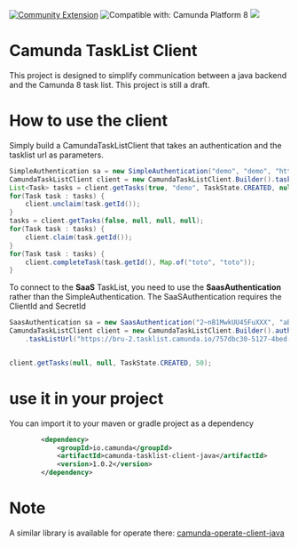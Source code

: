 [![Community Extension](https://img.shields.io/badge/Community%20Extension-An%20open%20source%20community%20maintained%20project-FF4700)](https://github.com/camunda-community-hub/community)
![Compatible with: Camunda Platform 8](https://img.shields.io/badge/Compatible%20with-Camunda%20Platform%208-0072Ce)
[![](https://img.shields.io/badge/Lifecycle-Incubating-blue)](https://github.com/Camunda-Community-Hub/community/blob/main/extension-lifecycle.md#incubating-)

# Camunda TaskList Client

This project is designed to simplify communication between a java backend and the Camunda 8 task list. This project is still a draft.

# How to use the client

Simply build a CamundaTaskListClient that takes an authentication and the tasklist url as parameters.

```java
SimpleAuthentication sa = new SimpleAuthentication("demo", "demo", "http://localhost:8081");
CamundaTaskListClient client = new CamundaTaskListClient.Builder().taskListUrl("http://localhost:8081").authentication(sa).build();
List<Task> tasks = client.getTasks(true, "demo", TaskState.CREATED, null);
for(Task task : tasks) {
    client.unclaim(task.getId());
}
tasks = client.getTasks(false, null, null, null);
for(Task task : tasks) {
    client.claim(task.getId());
}
for(Task task : tasks) {
    client.completeTask(task.getId(), Map.of("toto", "toto"));
}
```

To connect to the **SaaS** TaskList, you need to use the **SaasAuthentication** rather than the SimpleAuthentication. The SaaSAuthentication requires the ClientId and SecretId

```java
SaasAuthentication sa = new SaasAuthentication("2~nB1MwkUU45FuXXX", "aBRKtreXQF3uD2MYYY");
CamundaTaskListClient client = new CamundaTaskListClient.Builder().authentication(sa)
    .taskListUrl("https://bru-2.tasklist.camunda.io/757dbc30-5127-4bed-XXXX-XXXXXXXXXXXX").build();


client.getTasks(null, null, TaskState.CREATED, 50);
```

# use it in your project
You can import it to your maven or gradle project as a dependency

```xml
		<dependency>
			<groupId>io.camunda</groupId>
			<artifactId>camunda-tasklist-client-java</artifactId>
			<version>1.0.2</version>
		</dependency>
```
# Note
A similar library is available for operate there:
[camunda-operate-client-java](https://github.com/camunda-community-hub/camunda-operate-client-java)
